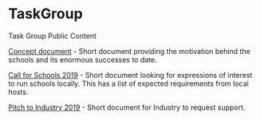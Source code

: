 # TaskGroup
Task Group Public Content

[Concept document](call%20for%20school%202019.pdf) - Short document providing the motivation behind the schools and its enormous successes to date.

[Call for Schools 2019](call%20for%20school%202019.pdf) - Short document looking for expressions of interest to run schools locally. This has a list of expected requirements from local hosts.

[Pitch to Industry 2019](PitchtoIndustry2019.pdf) - Short document for Industry to request support.
